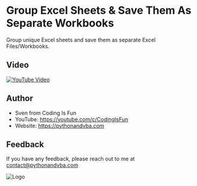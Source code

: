 
# Group Excel Sheets & Save Them As Separate Workbooks

Group unique Excel sheets and save them as separate Excel Files/Workbooks.


## Video

[![YouTube Video](https://img.youtube.com/vi/Q-JVrz3CHcU/0.jpg)](https://youtu.be/Q-JVrz3CHcU)


## Author

- Sven from Coding Is Fun
- YouTube: https://youtube.com/c/CodingIsFun
- Website: https://pythonandvba.com



## Feedback

If you have any feedback, please reach out to me at contact@pythonandvba.com


![Logo](https://www.pythonandvba.com/banner-img)

